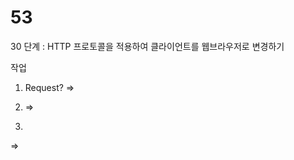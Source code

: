 # 53

30 단계 : HTTP 프로토콜을 적용하여 클라이언트를 웹브라우저로 변경하기

작업
1) Request?
  =>
         
2) 
   => 
      
3) 
  =>
     

   

 
 
  

  
  
  